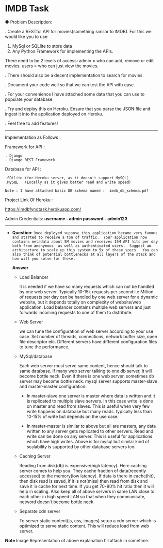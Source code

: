 # IMDB Task

● Problem Description:

. Create a RESTful API for movies(something similar to IMDB). For this we would like you to use:

1. MySql or SQLlite to store data
2. Any Python Framework for implementing the APIs.

There need to be 2 levels of access:
admin = who can add, remove or edit movies.
users = who can just view the movies.

. There should also be a decent implementation to search for movies.

. Document your code well so that we can test the API with ease.

. For your convenience I have attached some data that you can use to populate your database

. Try and deploy this on Heroku. Ensure that you parse the JSON file and ingest it into the application deployed on Heroku.

. Feel free to add features!

------------------------------------------------------------------------------------------------------------------------
Implementation as Follows :

Framework for API :

    . Django
    . Django REST Framework

Database for API :
    
    .SQLlite (for Heroku server, as it doesn't support MySQL)
    .MySQL   (Locally as it gives better read and write speed)

    Note : I have attached basic DB schema named :  imdb_db_schema.pdf
    
Project Link Of Heroku :

https://imdbfyndtask.herokuapp.com/

Admin Credentials:
**username - admin**
**password - admin123**
 
----
* **Question:**
    `Once deployed suppose this application became very famous and started to receive a ton of traffic. 
    Your application now contains metadata about 5M movies and receives 15M API hits per day both from anonymous 
    as well as authenticated users. 
    Suggest an architecture to scale up this system to 5x of these specs. 
    You can also think of potential bottlenecks at all layers of the stack and how will you solve for these.`
    
    **Answer**
    
    * Load Balancer
    
        It is needed if we have so many requests which can not be handled by one web server. 
        Typically 10-15k requests per second i.e Million of requests per day can be handled by one web server for a dynamic website, 
        but it depends totally on complexity of website/web application. 
        Load balancer contains multiple web servers and just forwards incoming requests to one of them to distribute.
    
    * Web Server
    
        we can tune the configuration of web server according to your use case. 
        Set number of threads, connections, network buffer size, open file descriptor etc. 
        Different servers have different configuration files to tune the performance.
    
    * MySql/database
    
        Each web server must serve same content, hence should talk to same database. 
        If many web server talking to one db server, it will become bottle neck. 
        Even if there is one web server, sometimes db server may become bottle neck. 
        mysql server supports master-slave and master-master configuration.
    
        * In master-slave one server is master where data is written and it is replicated to multiple slave servers. 
        In this case write is done on master and read from slaves. 
        This is useful when very few write happens on database but many reads. 
        typically less than 10-15% of write but depends on the use case.
    
        * In master-master is similar to above but all are masters, any data written to any server gets replicated to other servers. 
        Read and write can be done on any server. This is useful for applications which have high writes.
        Above is for mysql but similar kind of scalability is supported by other database servers too.
    
    * Caching Server
    
        Reading from disk(db) is expensive(high latency). Here caching server comes to help you. They cache fraction of 
        data(recently accessed) to the memory(low latency). If data is there in cache(hit), then disk read is saved, 
        if it is not(miss) then read from disk and save it in cache for next time. 
        If you get 70-80% hit ratio then it will help in scaling.
        Also keep all of above servers in same LAN close to each other in high speed LAN so that when they communicate, 
        netword doesn't become bottle neck.
    
    * Separate cdn server
    
        To server static content(js, css, images) setup a cdn server which is optimized to serve static content. 
        This will reduce load from web server.

**Note** Image Representation of above explanation I'll attach in sometime.